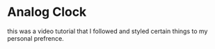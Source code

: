 # Analog Clock 
this was a video tutorial that I followed and styled certain things to my personal prefrence. 
